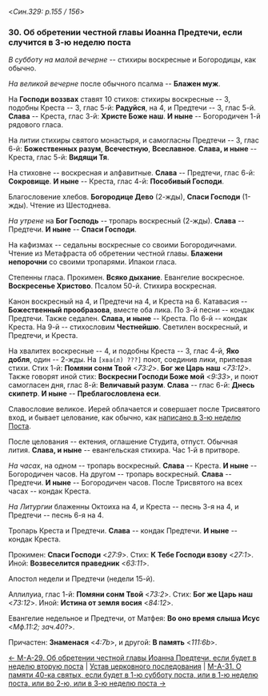 
<*Син.329: p.155 / 156*>

### 30. Об обретении честной главы Иоанна Предтечи, если случится в 3-ю неделю поста

*В субботу на малой вечерне* -- стихиры воскресные и Богородицы, как обычно.

*На великой вечерне* после обычного псалма -- **Блажен муж**.  

На **Господи воззвах** ставят 10 стихов: стихиры воскресные -- 3, 
подобны Креста -- 3, глас 5-й: **Радуйся**, на 4, и Предтечи -- 3, глас 5-й.
**Слава** -- Креста, глас 3-й: **Христе Боже наш**. 
**И ныне** -- Богородичен 1-й рядового гласа. 

На литии стихиры святого монастыря, и самогласны Предтечи -- 3, глас 6-й: 
**Божественных разум**, **Всечестную**, **Всеславное**. 
**Слава, и ныне** -- Креста, глас 5-й: **Видящи Тя**. 

На стиховне -- воскресная и алфавитные. 
**Слава** -- Предтечи, глас 6-й: **Сокровище**. 
**И ныне** -- Креста, глас 4-й: **Пособивый Господи**. 

Благословение хлебов. **Богородице Дево** (2-жды), **Спаси Господи** (1-жды). 
Чтение из Шестоднева. 

*На утрене* на **Бог Господь** -- тропарь воскресный (2-жды). 
**Слава** -- Предтечи. **И ныне** -- **Спаси Господи**.  

На кафизмах -- седальны воскресные со своими Богородичнами. 
Чтение из Метафраста об обретении честной главы. 
**Блажени непорочни** со своими тропарями. Ипакои гласа.  

Степенны гласа. Прокимен. **Всяко дыхание**. Евангелие воскресное. 
**Воскресенье Христово**. Псалом 50-й. Стихира воскресная. 

Канон воскресный на 4, и Предтечи на 4, и Креста на 6. 
Катавасия -- **Божественный прообразова**, вместе оба лика. 
По 3-й песни -- кондак Предтечи. Также седален. **Слава, и ныне** -- Креста. 
По 6-й -- кондак Креста.
На 9-й -- стихословим **Честнейшю**. 
Светилен воскресный, и Предтечи, и Креста. 

На хвалитех воскресные -- 4, и подобны Креста -- 3, глас 4-й, **Яко добля**, 
один -- 2-жды. На `[хва(л) ???]` поют, соединив лики, припевая стихи. 
Стих 1-й: **Помяни сонм Твой** <*73:2*>. **Бог же Царь наш** <*73:12*>. 
Также говорят иной стих: **Воскресни Господи Боже мой** <*9:33*>, и поют 
самогласен дня, глас 8-й: **Величавый разум**. 
**Слава** -- глас 6-й: **Днесь скипетр**. 
**И ныне** -- **Преблагословлена еси**. 

Славословие великое. Иерей облачается и совершает после Трисвятого вход, 
и бывает целование, как обычно, как [написано в 3-ю неделю Поста](../../../13_moving_cycle/A_12_SAB_sunday3.md).

После целования -- ектения, оглашение Студита, отпуст. 
Обычная лития. **Слава, и ныне** -- евангельская стихира. 
Час 1-й в притворе. 

*На часах*, на одном -- тропарь воскресный. **Слава** -- Креста. **И ныне** -- Богородичен часов.
На другом -- тропарь воскресный. **Слава** -- Предтечи.  **И ныне** -- Богородичен часов.
После Трисвятого на всех часах -- кондак Креста. 

*На Литургии* блаженны Октоиха на 4, и Креста -- песнь 3-я на 4, 
и Предтечи -- песнь 6-я на 4. 

Тропарь Креста и Предтечи. **Слава** -- кондак Предтечи. 
**И ныне** -- кондак Креста.   

Прокимен: **Спаси Господи** <*27:9*>.
Стих: **К Тебе Господи взову** <*27:1*>.
Иной: **Возвеселится праведник** <*63:11*>.

Апостол недели и Предтечи (недели 15-й).

Аллилуиа, глас 1-й: **Помяни сонм Твой** <*73:2*>.
Стих: **Бог же Царь наш** <*73:12*>.
Иной: **Истина от земля восия** <*84:12*>.

Евангелие недельное и Предтечи, от Матфея: **Во оно время слыша Исус** <*Мф.11:2; зач.40?*>.

Причастен: **Знаменася** <*4:7b*>, и другой: **В память** <*111:6b*>. 

[← М-A-29. Об обретении честной главы Иоанна Предтечи, если будет в неделю вторую поста](m_a_029.md)
| [Устав церковного последования](README.md)
| [М-A-31. О памяти 40-ка святых, если будет в 1-ю субботу поста, или в 1-ю неделю поста, или во 2-ю, или в 3-ю неделю поста →](m_a_031.md)
